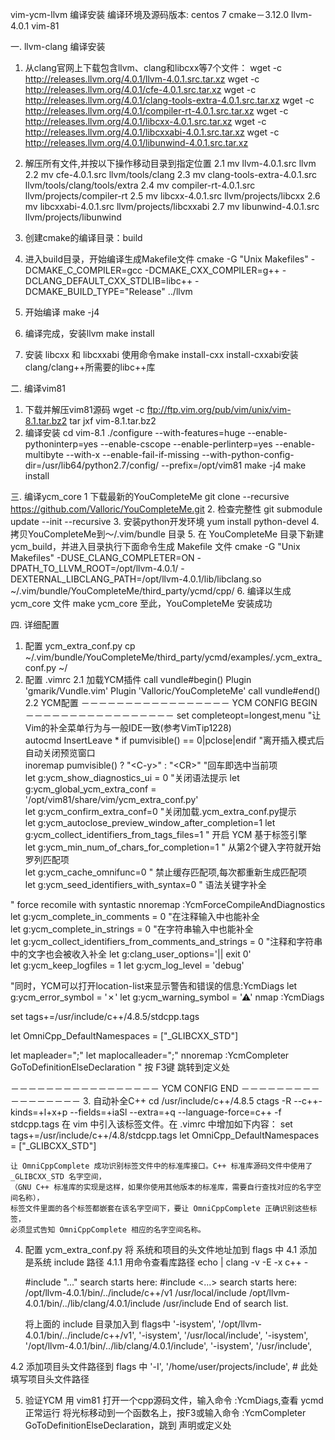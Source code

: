 vim-ycm-llvm 编译安装
编译环境及源码版本:
	centos 7 
	cmake－3.12.0
	llvm-4.0.1
	vim-81
	
一. llvm-clang 编译安装
  1. 从clang官网上下载包含llvm、clang和libcxx等7个文件：
    wget -c http://releases.llvm.org/4.0.1/llvm-4.0.1.src.tar.xz
    wget -c http://releases.llvm.org/4.0.1/cfe-4.0.1.src.tar.xz
    wget -c http://releases.llvm.org/4.0.1/clang-tools-extra-4.0.1.src.tar.xz
    wget -c http://releases.llvm.org/4.0.1/compiler-rt-4.0.1.src.tar.xz
    wget -c http://releases.llvm.org/4.0.1/libcxx-4.0.1.src.tar.xz
    wget -c http://releases.llvm.org/4.0.1/libcxxabi-4.0.1.src.tar.xz
    wget -c http://releases.llvm.org/4.0.1/libunwind-4.0.1.src.tar.xz

  2. 解压所有文件,并按以下操作移动目录到指定位置
    2.1 mv llvm-4.0.1.src llvm
    2.2 mv cfe-4.0.1.src 			llvm/tools/clang
    2.3 mv clang-tools-extra-4.0.1.src llvm/tools/clang/tools/extra
    2.4 mv compiler-rt-4.0.1.src 	llvm/projects/compiler-rt
    2.5 mv libcxx-4.0.1.src 		llvm/projects/libcxx
    2.6 mv libcxxabi-4.0.1.src 		llvm/projects/libcxxabi
    2.7 mv libunwind-4.0.1.src 		llvm/projects/libunwind
	
  3. 创建cmake的编译目录：build
  4. 进入build目录，开始编译生成Makefile文件
    cmake -G "Unix Makefiles" -DCMAKE_C_COMPILER=gcc -DCMAKE_CXX_COMPILER=g++ -DCLANG_DEFAULT_CXX_STDLIB=libc++ -DCMAKE_BUILD_TYPE="Release" ../llvm
  5. 开始编译
    make -j4
  6. 编译完成，安装llvm
    make install
  7. 安装 libcxx 和 libcxxabi
    使用命令make install-cxx install-cxxabi安装clang/clang++所需要的libc++库

二. 编译vim81
  1. 下载并解压vim81源码
    wget -c ftp://ftp.vim.org/pub/vim/unix/vim-8.1.tar.bz2
    tar jxf vim-8.1.tar.bz2
  2. 编译安装
    cd vim-8.1
    ./configure --with-features=huge --enable-pythoninterp=yes  --enable-cscope --enable-perlinterp=yes --enable-multibyte --with-x --enable-fail-if-missing --with-python-config-dir=/usr/lib64/python2.7/config/ --prefix=/opt/vim81
    make -j4
    make install

三. 编译ycm_core
  1 下载最新的YouCompleteMe
    git clone --recursive https://github.com/Valloric/YouCompleteMe.git
  2. 检查完整性
    git submodule update --init --recursive
  3. 安装python开发环境
    yum install python-devel
  4. 拷贝YouCompleteMe到～/.vim/bundle 目录
  5. 在 YouCompleteMe 目录下新建 ycm_build，并进入目录执行下面命令生成 Makefile 文件
    cmake -G "Unix Makefiles" -DUSE_CLANG_COMPLETER=ON -DPATH_TO_LLVM_ROOT=/opt/llvm-4.0.1/ -DEXTERNAL_LIBCLANG_PATH=/opt/llvm-4.0.1/lib/libclang.so ~/.vim/bundle/YouCompleteMe/third_party/ycmd/cpp/
  6. 编译以生成 ycm_core 文件
    make ycm_core
     至此，YouCompleteMe 安装成功

四. 详细配置
  1. 配置 ycm_extra_conf.py
    cp ~/.vim/bundle/YouCompleteMe/third_party/ycmd/examples/.ycm_extra_conf.py ~/
  2. 配置 .vimrc
    2.1 加载YCM插件
	call vundle#begin()
	   Plugin 'gmarik/Vundle.vim' 
	   Plugin 'Valloric/YouCompleteMe'
	call vundle#end()
    2.2 YCM配置
－－－－－－－－－－－－－－－－－ YCM CONFIG BEGIN －－－－－－－－－－－－－－－－－
 set completeopt=longest,menu    "让Vim的补全菜单行为与一般IDE一致(参考VimTip1228)  
 autocmd InsertLeave * if pumvisible() == 0|pclose|endif 		"离开插入模式后自动关闭预览窗口  
 inoremap <expr> <CR>       pumvisible() ? "\<C-y>" : "\<CR>"    	"回车即选中当前项  
 let g:ycm_show_diagnostics_ui = 0                  			"关闭语法提示
 let g:ycm_global_ycm_extra_conf = '/opt/vim81/share/vim/ycm_extra_conf.py'  
 let g:ycm_confirm_extra_conf=0 						"关闭加载.ycm_extra_conf.py提示  
 let g:ycm_autoclose_preview_window_after_completion=1 
 let g:ycm_collect_identifiers_from_tags_files=1 				" 开启 YCM 基于标签引擎  
 let g:ycm_min_num_of_chars_for_completion=1 				" 从第2个键入字符就开始罗列匹配项  
 let g:ycm_cache_omnifunc=0  							" 禁止缓存匹配项,每次都重新生成匹配项  
 let g:ycm_seed_identifiers_with_syntax=0    				" 语法关键字补全  

 " force recomile with syntastic
 nnoremap <F5> :YcmForceCompileAndDiagnostics<CR>  
 let g:ycm_complete_in_comments = 0  				 	"在注释输入中也能补全  
 let g:ycm_complete_in_strings = 0						"在字符串输入中也能补全  
 let g:ycm_collect_identifiers_from_comments_and_strings = 0		 "注释和字符串中的文字也会被收入补全
 let g:clang_user_options='|| exit 0'  
 let g:ycm_keep_logfiles = 1
 let g:ycm_log_level = 'debug'

"同时，YCM可以打开location-list来显示警告和错误的信息:YcmDiags
let g:ycm_error_symbol = '✗'
let g:ycm_warning_symbol = '⚠'
nmap <F6> :YcmDiags<CR>

set tags+=/usr/include/c++/4.8.5/stdcpp.tags

let OmniCpp_DefaultNamespaces = ["_GLIBCXX_STD"]

let mapleader=";"
let maplocalleader=";"
nnoremap <F3>       :YcmCompleter GoToDefinitionElseDeclaration<CR> " 按 F3键 跳转到定义处

－－－－－－－－－－－－－－－－－ YCM CONFIG END   －－－－－－－－－－－－－－－－－
3. 自动补全C++
  cd /usr/include/c++/4.8.5
  ctags -R --c++-kinds=+l+x+p --fields=+iaSl --extra=+q --language-force=c++ -f stdcpp.tags
  在 vim 中引入该标签文件。在 .vimrc 中增加如下内容：
    set tags+=/usr/include/c++/4.8/stdcpp.tags
    let OmniCpp_DefaultNamespaces = ["_GLIBCXX_STD"]  

	让 OmniCppComplete 成功识别标签文件中的标准库接口。C++ 标准库源码文件中使用了 _GLIBCXX_STD 名字空间，
	（GNU C++ 标准库的实现是这样，如果你使用其他版本的标准库，需要自行查找对应的名字空间名称），
	标签文件里面的各个标签都嵌套在该名字空间下，要让 OmniCppComplete 正确识别这些标签，
	必须显式告知 OmniCppComplete 相应的名字空间名称。

4. 配置 ycm_extra_conf.py
    将 系统和项目的头文件地址加到 flags 中
  4.1 添加是系统 include 路径
	4.1.1 用命令查看库路径
	echo | clang -v -E -x c++ -
	
	#include "..." search starts here:
	#include <...> search starts here:
	 /opt/llvm-4.0.1/bin/../include/c++/v1
	 /usr/local/include
	 /opt/llvm-4.0.1/bin/../lib/clang/4.0.1/include
	 /usr/include
	End of search list.

	将上面的 include 目录加入到 flags中
 	'-isystem',
	'/opt/llvm-4.0.1/bin/../include/c++/v1',
 	'-isystem',
	'/usr/local/include',
 	'-isystem',
	'/opt/llvm-4.0.1/bin/../lib/clang/4.0.1/include',
 	'-isystem',
	'/usr/include',
	
  4.2 添加项目头文件路径到 flags 中
	'-I',
	'/home/user/projects/include',		# 此处填写项目头文件路径

5. 验证YCM
    用 vim81 打开一个cpp源码文件，输入命令  :YcmDiags,查看 ycmd 正常运行
    将光标移动到一个函数名上，按F3或输入命令 :YcmCompleter GoToDefinitionElseDeclaration，跳到 声明或定义处

